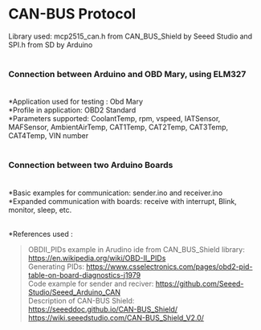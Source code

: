 # CAN-BUS Protocol

Library used: mcp2515_can.h from CAN_BUS_Shield by Seeed Studio and SPI.h from SD by Arduino <br/><br/>

### Connection between Arduino and OBD Mary, using ELM327<br/><br/> 

*Application used for testing : Obd Mary<br/>
*Profile in application: OBD2 Standard<br/>
*Parameters supported: CoolantTemp, rpm, vspeed, IATSensor, MAFSensor, AmbientAirTemp, CAT1Temp, CAT2Temp, CAT3Temp, CAT4Temp, VIN number<br/><br/>

### Connection between two Arduino Boards<br/><br/>


*Basic examples for communication: sender.ino and receiver.ino<br/>
*Expanded communication with boards: receive with interrupt, Blink, monitor, sleep, etc.<br/><br/>


*References used :<br/>
>OBDII_PIDs example in Arudino ide from CAN_BUS_Shield library:<br/>
>https://en.wikipedia.org/wiki/OBD-II_PIDs<br/>
>Generating PIDs: https://www.csselectronics.com/pages/obd2-pid-table-on-board-diagnostics-j1979<br/>
>Code example for sender and reciver: https://github.com/Seeed-Studio/Seeed_Arduino_CAN<br/>
>Description of CAN-BUS Shield:<br/> 
>https://seeeddoc.github.io/CAN-BUS_Shield/<br/> 
>https://wiki.seeedstudio.com/CAN-BUS_Shield_V2.0/<br/>

